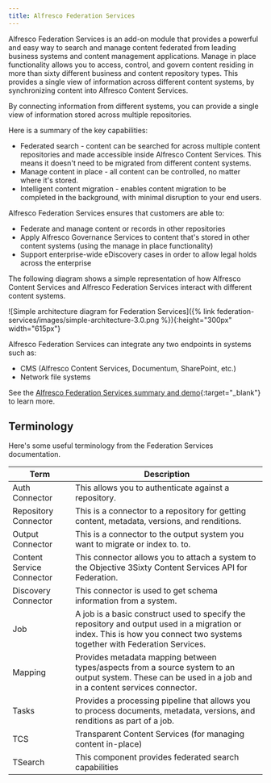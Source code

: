 ```yaml
---
title: Alfresco Federation Services
---
```


Alfresco Federation Services is an add-on module that provides a powerful and easy way to search and manage content federated from leading business systems and content management applications. Manage in place functionality allows you to access, control, and govern content residing in more than sixty different business and content repository types. This provides a single view of information across different content systems, by synchronizing content into Alfresco Content Services.

By connecting information from different systems, you can provide a single view of information stored across multiple repositories.

Here is a summary of the key capabilities:

* Federated search - content can be searched for across multiple content repositories and made accessible inside Alfresco Content Services. This means it doesn't need to be migrated from different content systems.
* Manage content in place - all content can be controlled, no matter where it's stored.
* Intelligent content migration - enables content migration to be completed in the background, with minimal disruption to your end users.

Alfresco Federation Services ensures that customers are able to:

* Federate and manage content or records in other repositories
* Apply Alfresco Governance Services to content that's stored in other content systems (using the manage in place functionality)
* Support enterprise-wide eDiscovery cases in order to allow legal holds across the enterprise

The following diagram shows a simple representation of how Alfresco Content Services and Alfresco Federation Services interact with different content systems.

![Simple architecture diagram for Federation Services]({% link federation-services/images/simple-architecture-3.0.png %}){:height="300px" width="615px"}

Alfresco Federation Services can integrate any two endpoints in systems such as:

* CMS (Alfresco Content Services, Documentum, SharePoint, etc.)
* Network file systems

See the [Alfresco Federation Services summary and demo](https://www.alfresco.com/information-governance/content-federation-and-manage-place){:target="_blank"} to learn more.

## Terminology

Here's some useful terminology from the Federation Services documentation.

|Term|Description|
|----|-----------|
|Auth Connector|This allows you to authenticate against a repository.|
|Repository Connector|This is a connector to a repository for getting content, metadata, versions, and renditions.|
|Output Connector|This is a connector to the output system you want to migrate or index to. to.|
|Content Service Connector|This connector allows you to attach a system to the Objective 3Sixty Content Services API for Federation.|
|Discovery Connector|This connector is used to get schema information from a system.|
|Job|A job is a basic construct used to specify the repository and output used in a migration or index. This is how you connect two systems together with Federation Services.|
|Mapping|Provides metadata mapping between types/aspects from a source system to an output system. These can be used in a job and in a content services connector.|
|Tasks|Provides a processing pipeline that allows you to process documents, metadata, versions, and renditions as part of a job.|
|TCS|Transparent Content Services (for managing content in-place)|
|TSearch|This component provides federated search capabilities|
